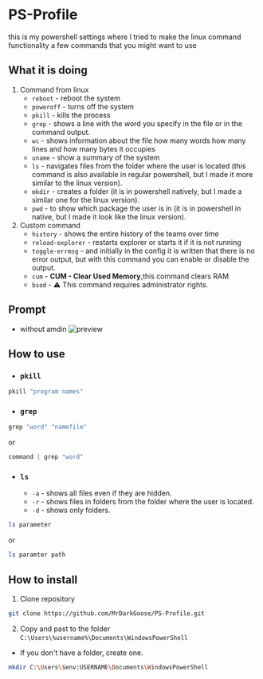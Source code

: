 # PS-Profile
this is my powershell settings where I tried to make the linux command functionality a few commands that you might want to use

## What it is doing

1. Command from linux
   - `reboot` - reboot the system
   - `poweroff` - turns off the system
   - `pkill` - kills the process
   - `grep` - shows a line with the word you specify in the file or in the command output.
   - `wc` - shows information about the file how many words how many lines and how many bytes it occupies
   - `uname` - show a summary of the system
   - `ls` - navigates files from the folder where the user is located (this command is also available in regular powershell, but I made it more similar to the linux version).
   - `mkdir` - creates a folder (it is in powershell natively, but I made a similar one for the linux version).
   - `pwd` - to show which package the user is in (it is in powershell in native, but I made it look like the linux version).
2. Custom command
   - `history` - shows the entire history of the teams over time
   - `reload-explorer` - restarts explorer or starts it if it is not running
   - `toggle-errmsg` - and initially in the config it is written that there is no error output, but with this command you can enable or disable the output.
   - `cum` - **CUM - Clear Used Memory**,this command clears RAM
   - `bsod` - ⚠ This command requires administrator rights.

## Prompt
   - without amdin
      ![preview](MrDarkGoose/PS-Profile/preview.png)
## How to use
   - ### `pkill`
   ```powershell
   pkill "program names"
   ```
   - ### `grep`
   ```powershell
   grep "word" "namefile"
   ```
or
   ```powershell
   command | grep "word"
   ```
   - ### `ls`
     - `-a` - shows all files even if they are hidden.
     - `-r` - shows files in folders from the folder where the user is located.
     - `-d` - shows only folders.
   ```powershell
   ls parameter
   ```
   or
   ```powershell
   ls paramter path
   ```

## How to install
1. Clone repository 
```bash
git clone https://github.com/MrDarkGoose/PS-Profile.git
```
2. Copy and past to the folder ```C:\Users\%username%\Documents\WindowsPowerShell```
  - If you don't have a folder, create one.

```bash
mkdir C:\Users\$env:USERNAME\Documents\WindowsPowerShell
```

